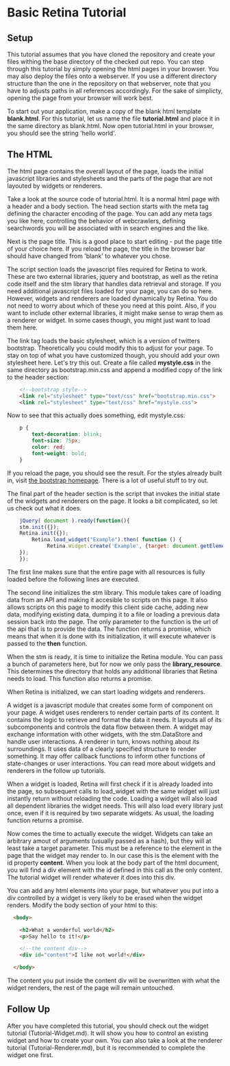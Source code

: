 <h1>Basic Retina Tutorial</h1>

<h2>Setup</h2>

<p>This tutorial assumes that you have cloned the repository and create your files withing the base directory of the checked out repo. You can step through this tutorial by simply opening the html pages in your browser. You may also deploy the files onto a webserver. If you use a different directory structure than the one in the repository on that webserver, note that you have to adjusts paths in all references accordingly. For the sake of simplicty, opening the page from your browser will work best.</p>

<p>To start out your application, make a copy of the blank html template <b>blank.html</b>. For this tutorial, let us name the file <b>tutorial.html</b> and place it in the same directory as blank.html. Now open tutorial.html in your browser, you should see the string 'hello world'.</p>

<h2>The HTML</h2>

<p>The html page contains the overall layout of the page, loads the initial javascript libraries and stylesheets and the parts of the page that are not layouted by widgets or renderers.</p>

<p>Take a look at the source code of tutorial.html. It is a normal html page with a header and a body section. The head section starts with the meta tag defining the character encoding of the page. You can add any meta tags you like here, controlling the behavior of webcrawlers, defining searchwords you will be associated with in search engines and the like.</p>

<p>Next is the page title. This is a good place to start editing - put the page title of your choice here. If you reload the page, the title in the browser bar should have changed from 'blank' to whatever you chose.</p>

<p>The script section loads the javascript files required for Retina to work. These are two external libraries, jquery and bootstrap, as well as the retina code itself and the stm library that handles data retrieval and storage. If you need additional javascript files loaded for your page, you can do so here. However, widgets and renderers are loaded dynamically by Retina. You do not need to worry about which of these you need at this point. Also, if you want to include other external libraries, it might make sense to wrap them as a renderer or widget. In some cases though, you might just want to load them here.</p>

<p>The link tag loads the basic stylesheet, which is a version of twitters bootstrap. Theoretically you could modify this to adjust for your page. To stay on top of what you have customized though, you should add your own stylesheet here. Let's try this out. Create a file called <b>mystyle.css</b> in the same directory as bootstrap.min.css and append a modified copy of the link to the header section:</p>

```html
    <!--bootstrap style-->
    <link rel="stylesheet" type="text/css" href="bootstrap.min.css">
    <link rel="stylesheet" type="text/css" href="mystyle.css">
```

<p>Now to see that this actually does something, edit mystyle.css:</p>

```css
	p {
		text-decoration: blink;
		font-size: 75px;
		color: red;
		font-weight: bold;
	}
```

<p>If you reload the page, you should see the result. For the styles already built in, visit <a href='http://twitter.github.com/bootstrap' target=_blank>the bootstrap homepage</a>. There is a lot of useful stuff to try out.</p>

<p>The final part of the header section is the script that invokes the initial state of the widgets and renderers on the page. It looks a bit complicated, so let us check out what it does.</p>

```javascript
    jQuery( document ).ready(function(){
	stm.init({});
	Retina.init({});
        Retina.load_widget("Example").then( function () {
             Retina.Widget.create('Example', {target: document.getElementById("content")});
	});
    });
```

<p>The first line makes sure that the entire page with all resources is fully loaded before the following lines are executed.</p>

<p>The second line initializes the stm library. This module takes care of loading data from an API and making it accesible to scripts on this page. It also allows scripts on this page to modify this client side cache, adding new data, modifying existing data, dumping it to a file or loading a previous data session back into the page. The only parameter to the function is the url of the api that is to provide the data. The function returns a promise, which means that when it is done with its initialization, it will execute whatever is passed to the <b>then</b> function.</p>

<p>When the stm is ready, it is time to initialize the Retina module. You can pass a bunch of parameters here, but for now we only pass the <b>library_resource</b>. This determines the directory that holds any additional libraries that Retina needs to load. This function also returns a promise.</p>

<p>When Retina is initialized, we can start loading widgets and renderers.</p>

<p>A widget is a javascript module that creates some form of component on your page. A widget uses renderers to render certain parts of its content. It contains the logic to retrieve and format the data it needs. It layouts all of its subcomponents and controls the data flow between them. A widget may exchange information with other widgets, with the stm.DataStore and handle user interactions. A renderer in turn, knows nothing about its surroundings. It uses data of a clearly specified structure to render something. It may offer callback functions to inform other functions of state-changes or user interactions. You can read more about widgets and renderers in the follow up tutorials.</p>

<p>When a widget is loaded, Retina will first check if it is already loaded into the page, so subsequent calls to load_widget with the same widget will just instantly return without reloading the code. Loading a widget will also load all dependent libraries the widget needs. This will also load every library just once, even if it is required by two separate widgets. As usual, the loading function returns a promise.</p>

<p>Now comes the time to actually execute the widget. Widgets can take an arbitrary amout of arguments (usually passed as a hash), but they will at least take a target parameter. This must be a reference to the element in the page that the widget may render to. In our case this is the element with the id property <b>content</b>. When you look at the body part of the html document, you will find a div element with the id defined in this call as the only content. The tutorial widget will render whatever it does into this div.</p>

<p>You can add any html elements into your page, but whatever you put into a div controlled by a widget is very likely to be erased when the widget renders. Modify the body section of your html to this:</p>

```html
  <body>

	<h2>What a wonderful world</h2>    
	<p>Say hello to it!</p>

	<!--the content div-->
	<div id="content">I like not world!</div>

  </body>
```

<p>The content you put inside the content div will be overwritten with what the widget renders, the rest of the page will remain untouched.</p>

<h2>Follow Up</h2>

<p>After you have completed this tutorial, you should check out the widget tutorial (Tutorial-Widget.md). It will show you how to control an existing widget and how to create your own. You can also take a look at the renderer tutorial (Tutorial-Renderer.md), but it is recommended to complete the widget one first.</p>